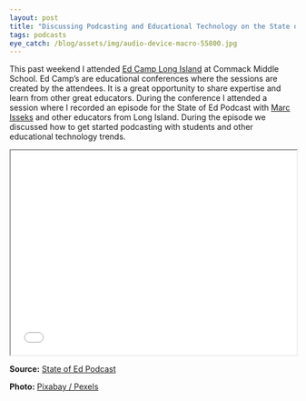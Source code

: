 ```yaml
---
layout: post
title: "Discussing Podcasting and Educational Technology on the State of Ed Podcast"
tags: podcasts
eye_catch: /blog/assets/img/audio-device-macro-55800.jpg
---
```


This past weekend I attended [Ed Camp Long Island](https://edcampli.weebly.com/) at Commack Middle School.  Ed Camp’s are educational conferences where the sessions are created by the attendees.  It is a great opportunity to share expertise and learn from other great educators.  During the conference I attended a session where I recorded an episode for the State of Ed Podcast with [Marc Isseks](https://twitter.com/marcisseks) and other educators from Long Island.  During the episode we discussed how to get started podcasting with students and other educational technology trends.  

<!--more-->

<iframe src="[//html5-player.libsyn.com/embed/episode/id/11579534/height/360/theme/standard/thumbnail/yes/direction/backward/](http://html5-player.libsyn.com/embed/episode/id/11579534/height/360/theme/standard/thumbnail/yes/direction/backward/)" allowfullscreen="" width="100%" height="360"></iframe>

**Source:** [State of Ed Podcast](http://stateofedpodcast.com/?p=346)

**Photo:** [Pixabay / Pexels](https://www.pexels.com/photo/black-recordering-microphone-55800/)
